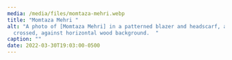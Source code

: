 ```yaml
---
media: /media/files/momtaza-mehri.webp
title: "Momtaza Mehri "
alt: "A photo of [Momtaza Mehri] in a patterned blazer and headscarf, arms
  crossed, against horizontal wood background.  "
caption: ""
date: 2022-03-30T19:03:00-0500
---
```

